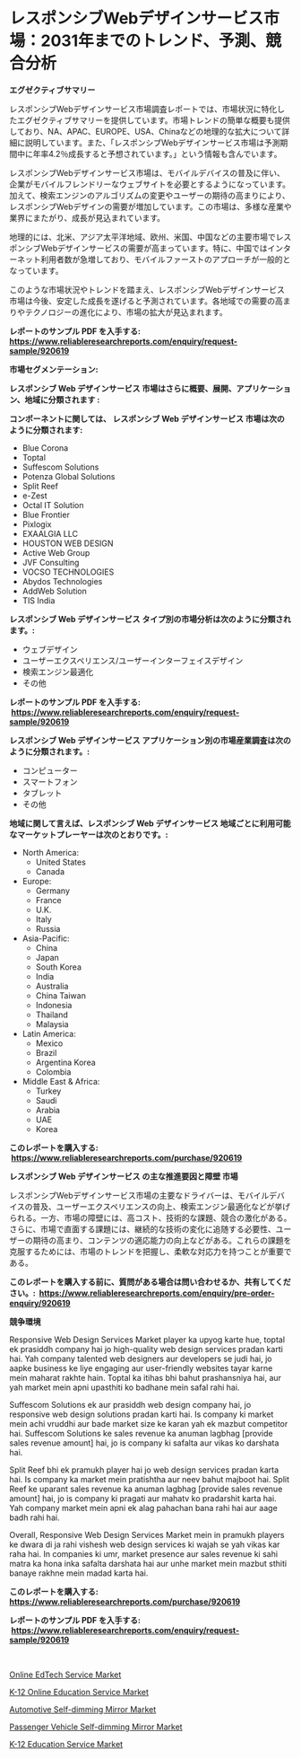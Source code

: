 <p><h1>レスポンシブWebデザインサービス市場：2031年までのトレンド、予測、競合分析</h1></p><p><strong>エグゼクティブサマリー</strong></p>
<p><p>レスポンシブWebデザインサービス市場調査レポートでは、市場状況に特化したエグゼクティブサマリーを提供しています。市場トレンドの簡単な概要も提供しており、NA、APAC、EUROPE、USA、Chinaなどの地理的な拡大について詳細に説明しています。また、「レスポンシブWebデザインサービス市場は予測期間中に年率4.2％成長すると予想されています。」という情報も含んでいます。</p><p>レスポンシブWebデザインサービス市場は、モバイルデバイスの普及に伴い、企業がモバイルフレンドリーなウェブサイトを必要とするようになっています。加えて、検索エンジンのアルゴリズムの変更やユーザーの期待の高まりにより、レスポンシブWebデザインの需要が増加しています。この市場は、多様な産業や業界にまたがり、成長が見込まれています。</p><p>地理的には、北米、アジア太平洋地域、欧州、米国、中国などの主要市場でレスポンシブWebデザインサービスの需要が高まっています。特に、中国ではインターネット利用者数が急増しており、モバイルファーストのアプローチが一般的となっています。</p><p>このような市場状況やトレンドを踏まえ、レスポンシブWebデザインサービス市場は今後、安定した成長を遂げると予測されています。各地域での需要の高まりやテクノロジーの進化により、市場の拡大が見込まれます。</p></p>
<p><strong>レポートのサンプル PDF を入手する: <a href="https://www.reliableresearchreports.com/enquiry/request-sample/920619">https://www.reliableresearchreports.com/enquiry/request-sample/920619</a></strong></p>
<p><strong>市場セグメンテーション:</strong></p>
<p><strong> レスポンシブ Web デザインサービス 市場はさらに概要、展開、アプリケーション、地域に分類されます :</strong></p>
<p><strong>コンポーネントに関しては、 レスポンシブ Web デザインサービス 市場は次のように分類されます: &nbsp;</strong></p>
<p><ul><li>Blue Corona</li><li>Toptal</li><li>Suffescom Solutions</li><li>Potenza Global Solutions</li><li>Split Reef</li><li>e-Zest</li><li>Octal IT Solution</li><li>Blue Frontier</li><li>Pixlogix</li><li>EXAALGIA LLC</li><li>HOUSTON WEB DESIGN</li><li>Active Web Group</li><li>JVF Consulting</li><li>VOCSO TECHNOLOGIES</li><li>Abydos Technologies</li><li>AddWeb Solution</li><li>TIS India</li></ul></p>
<p><strong> レスポンシブ Web デザインサービス タイプ別の市場分析は次のように分類されます。:</strong></p>
<p><ul><li>ウェブデザイン</li><li>ユーザーエクスペリエンス/ユーザーインターフェイスデザイン</li><li>検索エンジン最適化</li><li>その他</li></ul></p>
<p><strong>レポートのサンプル PDF を入手する: &nbsp;<a href="https://www.reliableresearchreports.com/enquiry/request-sample/920619">https://www.reliableresearchreports.com/enquiry/request-sample/920619</a></strong></p>
<p><strong> レスポンシブ Web デザインサービス アプリケーション別の市場産業調査は次のように分類されます。:</strong></p>
<p><ul><li>コンピューター</li><li>スマートフォン</li><li>タブレット</li><li>その他</li></ul></p>
<p><strong>地域に関して言えば、レスポンシブ Web デザインサービス 地域ごとに利用可能なマーケットプレーヤーは次のとおりです。:</strong></p>
<p><ul>
    <li>
        North America:
        <ul>
            <li>United States</li>
            <li>Canada</li>
        </ul>
    </li>
    <li>
        Europe:
        <ul>
            <li>Germany</li>
            <li>France</li>
            <li>U.K.</li>
            <li>Italy</li>
            <li>Russia</li>
        </ul>
    </li>
    <li>
        Asia-Pacific:
        <ul>
            <li>China</li>
            <li>Japan</li>
            <li>South Korea</li>
            <li>India</li>
            <li>Australia</li>
            <li>China Taiwan</li>
            <li>Indonesia</li>
            <li>Thailand</li>
            <li>Malaysia</li>
        </ul>
    </li>
    <li>
        Latin America:
        <ul>
            <li>Mexico</li>
            <li>Brazil</li>
            <li>Argentina Korea</li>
            <li>Colombia</li>
        </ul>
    </li>
    <li>
        Middle East & Africa:
        <ul>
            <li>Turkey</li>
            <li>Saudi</li>
            <li>Arabia</li>
            <li>UAE</li>
            <li>Korea</li>
        </ul>
    </li>
    </ul></p>
<p><strong>このレポートを購入する: &nbsp;<a href="https://www.reliableresearchreports.com/purchase/920619">https://www.reliableresearchreports.com/purchase/920619</a></strong></p>
<p><strong>レスポンシブ Web デザインサービス の主な推進要因と障壁 市場</strong></p>
<p><p>レスポンシブWebデザインサービス市場の主要なドライバーは、モバイルデバイスの普及、ユーザーエクスペリエンスの向上、検索エンジン最適化などが挙げられる。一方、市場の障壁には、高コスト、技術的な課題、競合の激化がある。さらに、市場で直面する課題には、継続的な技術の変化に追随する必要性、ユーザーの期待の高まり、コンテンツの適応能力の向上などがある。これらの課題を克服するためには、市場のトレンドを把握し、柔軟な対応力を持つことが重要である。</p></p>
<p><strong>このレポートを購入する前に、質問がある場合は問い合わせるか、共有してください。:&nbsp; <a href="https://www.reliableresearchreports.com/enquiry/pre-order-enquiry/920619">https://www.reliableresearchreports.com/enquiry/pre-order-enquiry/920619</a></strong></p>
<p><strong>競争環境</strong></p>
<p><p>Responsive Web Design Services Market player ka upyog karte hue, toptal ek prasiddh company hai jo high-quality web design services pradan karti hai. Yah company talented web designers aur developers se judi hai, jo aapke business ke liye engaging aur user-friendly websites tayar karne mein maharat rakhte hain. Toptal ka itihas bhi bahut prashansniya hai, aur yah market mein apni upasthiti ko badhane mein safal rahi hai.</p><p>Suffescom Solutions ek aur prasiddh web design company hai, jo responsive web design solutions pradan karti hai. Is company ki market mein achi vruddhi aur bade market size ke karan yah ek mazbut competitor hai. Suffescom Solutions ke sales revenue ka anuman lagbhag [provide sales revenue amount] hai, jo is company ki safalta aur vikas ko darshata hai.</p><p>Split Reef bhi ek pramukh player hai jo web design services pradan karta hai. Is company ka market mein pratishtha aur neev bahut majboot hai. Split Reef ke uparant sales revenue ka anuman lagbhag [provide sales revenue amount] hai, jo is company ki pragati aur mahatv ko pradarshit karta hai. Yah company market mein apni ek alag pahachan bana rahi hai aur aage badh rahi hai.</p><p>Overall, Responsive Web Design Services Market mein in pramukh players ke dwara di ja rahi vishesh web design services ki wajah se yah vikas kar raha hai. In companies ki umr, market presence aur sales revenue ki sahi matra ka hona inka safalta darshata hai aur unhe market mein mazbut sthiti banaye rakhne mein madad karta hai.</p></p>
<p><strong>このレポートを購入する: &nbsp; <a href="https://www.reliableresearchreports.com/purchase/920619">https://www.reliableresearchreports.com/purchase/920619</a></strong></p>
<p><strong>レポートのサンプル PDF を入手する: &nbsp;<a href="https://www.reliableresearchreports.com/enquiry/request-sample/920619">https://www.reliableresearchreports.com/enquiry/request-sample/920619</a></strong><strong></strong></p>
<p>&nbsp;</p>
<p><p><a href="https://github.com/prosalinda88/Market-Research-Report-List-3/blob/main/online-edtech-service-market.md">Online EdTech Service Market</a></p><p><a href="https://github.com/NorbertYates/Market-Research-Report-List-3/blob/main/k-12-online-education-service-market.md">K-12 Online Education Service Market</a></p><p><a href="https://github.com/globismark/Market-Research-Report-List-2/blob/main/automotive-self-dimming-mirror-market.md">Automotive Self-dimming Mirror Market</a></p><p><a href="https://github.com/bobicer/Market-Research-Report-List-2/blob/main/passenger-vehicle-self-dimming-mirror-market.md">Passenger Vehicle Self-dimming Mirror Market</a></p><p><a href="https://github.com/nancykennedykellievqfqt2/Market-Research-Report-List-1/blob/main/k-12-education-service-market.md">K-12 Education Service Market</a></p></p>
